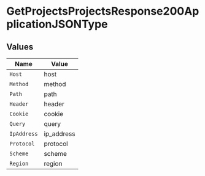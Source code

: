 # GetProjectsProjectsResponse200ApplicationJSONType


## Values

| Name        | Value       |
| ----------- | ----------- |
| `Host`      | host        |
| `Method`    | method      |
| `Path`      | path        |
| `Header`    | header      |
| `Cookie`    | cookie      |
| `Query`     | query       |
| `IpAddress` | ip_address  |
| `Protocol`  | protocol    |
| `Scheme`    | scheme      |
| `Region`    | region      |